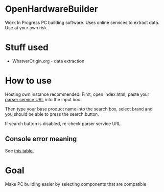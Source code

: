 # OpenHardwareBuilder
Work In Progress PC building software.
Uses online services to extract data.
Use at your own risk.

# Stuff used
- WhatverOrigin.org - data extraction

# How to use
Hosting own instance recommended.
First, open index.html, paste your [parser service URL](https://github.com/Davilarek/OpenHardwareBuilder-Server#how-to-use) into the input box.

Then type your base product name into the search box, select brand and you should be able to press the search button.

If search button is disabled, re-check parser service URL.

## Console error meaning
See [this table.](https://github.com/Davilarek/OpenHardwareBuilder-Server#request-response-meanings)

# Goal
Make PC building easier by selecting components that are compatible
